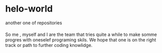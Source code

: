# helo-world
another one of repositories
####
So me , myself and I are the team that tries quite a while to make somme progres with oneselef programing skils. 
We hope that one is on the right track or path to further coding knowlidge. 
